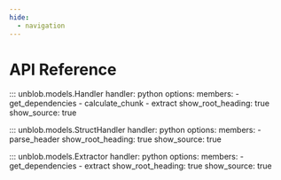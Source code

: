 ```yaml
---
hide:
  - navigation
---
```


# API Reference

::: unblob.models.Handler
    handler: python
    options:
      members:
        - get_dependencies
        - calculate_chunk
        - extract
      show_root_heading: true
      show_source: true

::: unblob.models.StructHandler
    handler: python
    options:
      members:
        - parse_header
      show_root_heading: true
      show_source: true

::: unblob.models.Extractor
    handler: python
    options:
      members:
        - get_dependencies
        - extract
      show_root_heading: true
      show_source: true
